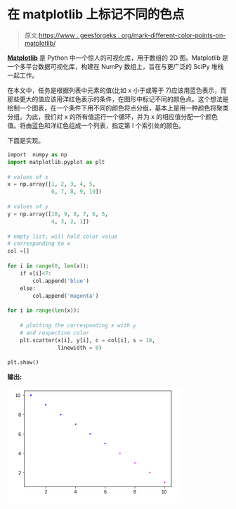 # 在 matplotlib 上标记不同的色点

> 原文:[https://www . geesforgeks . org/mark-different-color-points-on-matplotlib/](https://www.geeksforgeeks.org/mark-different-color-points-on-matplotlib/)

**[Matplotlib](https://www.geeksforgeeks.org/python-introduction-matplotlib/)** 是 Python 中一个惊人的可视化库，用于数组的 2D 图。Matplotlib 是一个多平台数据可视化库，构建在 NumPy 数组上，旨在与更广泛的 SciPy 堆栈一起工作。

在本文中，任务是根据列表中元素的值(比如 x 小于或等于 7)应该用蓝色表示，而那些更大的值应该用洋红色表示的条件，在图形中标记不同的颜色点。这个想法是绘制一个图表，在一个条件下用不同的颜色将点分组，基本上是用一种颜色将聚类分组。为此，我们对 x 的所有值运行一个循环，并为 x 的相应值分配一个颜色值。将由蓝色和洋红色组成一个列表，指定第 I 个索引处的颜色。

下面是实现。

```py
import  numpy as np
import matplotlib.pyplot as plt

# values of x
x = np.array([1, 2, 3, 4, 5,
              6, 7, 8, 9, 10])

# values of y
y = np.array([10, 9, 8, 7, 6, 5,
              4, 3, 2, 1])

# empty list, will hold color value
# corresponding to x
col =[]

for i in range(0, len(x)):
    if x[i]<7:
        col.append('blue')  
    else:
        col.append('magenta') 

for i in range(len(x)):

    # plotting the corresponding x with y 
    # and respective color
    plt.scatter(x[i], y[i], c = col[i], s = 10,
                linewidth = 0)

plt.show()
```

**输出:**

![](img/91d77de74df16ca1f8174258bf21ec23.png)